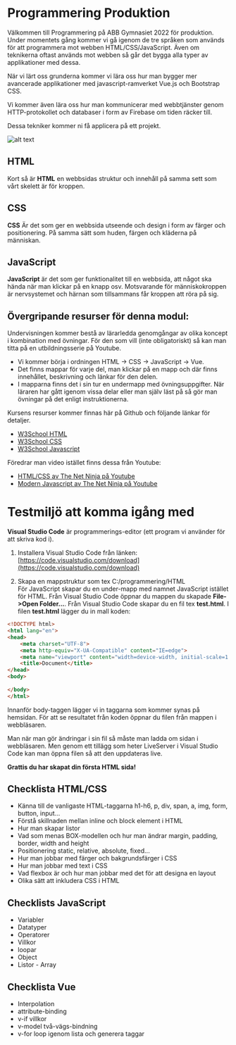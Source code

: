 # Programmering Produktion
Välkommen till Programmering på ABB Gymnasiet 2022 för produktion. Under momentets gång kommer vi gå igenom de tre språken som används för att programmera mot webben HTML/CSS/JavaScript. Även om teknikerna oftast används mot webben så går det bygga alla typer av applikationer med dessa.

När vi lärt oss grunderna kommer vi lära oss hur man bygger mer avancerade applikationer med javascript-ramverket Vue.js och Bootstrap CSS.

Vi kommer även lära oss hur man kommunicerar med webbtjänster genom HTTP-protokollet och databaser i form av Firebase om tiden räcker till.

Dessa tekniker kommer ni få applicera på ett projekt.

![alt text](https://cdn.bamahadigital.com/q:i/r:1/wp:1/w:372/u:https://bamahadigital.com/wp-content/uploads/2021/03/wa2.png "Web Anatomy")

## HTML
Kort så är **HTML** en webbsidas struktur och innehåll på samma sett som vårt skelett är för kroppen.

## CSS
**CSS** Är det som ger en webbsida utseende och design i form av färger och positionering. På samma sätt som huden, färgen och kläderna på människan.

## JavaScript
**JavaScript** är det som ger funktionalitet till en webbsida, att något ska hända när man klickar på en knapp osv. Motsvarande för människokroppen är nervsystemet och härnan som tillsammans får kroppen att röra på sig.

## Övergripande resurser för denna modul:
Undervisningen kommer bestå av lärarledda genomgångar av olika koncept i kombination med övningar.
För den som vill (inte obligatoriskt) så kan man titta på en utbildningsserie på Youtube.

* Vi kommer börja i ordningen HTML -> CSS -> JavaScript -> Vue.
* Det finns mappar för varje del, man klickar på en mapp och där finns innehållet, beskrivning och länkar för den delen.
* I mapparna finns det i sin tur en undermapp med övningsuppgifter. När läraren har gått igenom vissa delar eller man själv läst på så gör man övningar på det enligt instruktionerna.

Kursens resurser kommer finnas här på Github och följande länkar för detaljer. 

- [W3School HTML](https://www.w3schools.com/html/)
- [W3School CSS](https://www.w3schools.com/css/default.asp) 
- [W3School Javascript](https://www.w3schools.com/js/default.asp) 

Föredrar man video istället finns dessa från Youtube:  

- [HTML/CSS av The Net Ninja på Youtube](https://www.youtube.com/playlist?list=PL4cUxeGkcC9ivBf_eKCPIAYXWzLlPAm6G)
- [Modern Javascript av The Net Ninja på Youtube](https://www.youtube.com/playlist?list=PL4cUxeGkcC9haFPT7J25Q9GRB_ZkFrQAc)


# Testmiljö att komma igång med

**Visual Studio Code** är programmerings-editor (ett program vi använder för att skriva kod i).
1. Installera Visual Studio Code från länken: [https://code.visualstudio.com/download](https://code.visualstudio.com/download)

2. Skapa en mappstruktur som tex C:/programmering/HTML  
För JavaScript skapar du en under-mapp med namnet JavaScript istället för HTML.
Från Visual Studio Code öppnar du mappen du skapade **File->Open Folder...**. 
Från Visual Studio Code skapar du en fil tex **test.html**.
I filen **test.html** lägger du in mall koden:  
```html
<!DOCTYPE html>
<html lang="en">
<head>
    <meta charset="UTF-8">
    <meta http-equiv="X-UA-Compatible" content="IE=edge">
    <meta name="viewport" content="width=device-width, initial-scale=1.0">
    <title>Document</title>
</head>
<body>
    
</body>
</html>
```

Innanför body-taggen lägger vi in taggarna som kommer synas på hemsidan.
För att se resultatet från koden öppnar du filen från mappen i webbläsaren.

Man när man gör ändringar i sin fil så måste man ladda om sidan i webbläsaren. 
Men genom ett tillägg som heter LiveServer i Visual Studio Code kan man öppna filen så att den uppdateras live.

**Grattis du har skapat din första HTML sida!**

## Checklista HTML/CSS
* Känna till de vanligaste HTML-taggarna h1-h6, p, div, span, a, img, form, button, input...
* Förstå skillnaden mellan inline och block element i HTML
* Hur man skapar listor
* Vad som menas BOX-modellen och hur man ändrar margin, padding, border, width and height
* Positionering static, relative, absolute, fixed...
* Hur man jobbar med färger och bakgrundsfärger i CSS
* Hur man jobbar med text i CSS
* Vad flexbox är och hur man jobbar med det för att designa en layout
* Olika sätt att inkludera CSS i HTML

## Checklists JavaScript
* Variabler
* Datatyper
* Operatorer
* Villkor
* loopar
* Object
* Listor - Array

## Checklista Vue
* Interpolation
* attribute-binding
* v-if villkor
* v-model två-vägs-bindning
* v-for loop igenom lista och generera taggar
